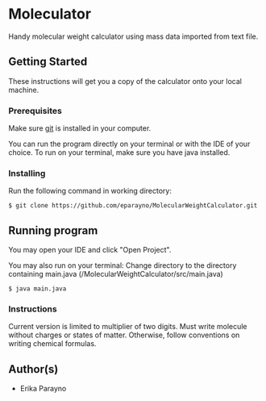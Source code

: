 # Moleculator
Handy molecular weight calculator using mass data imported from text file. 

## Getting Started
These instructions will get you a copy of the calculator onto your local machine. 

### Prerequisites
Make sure [git](https://git-scm.com/book/en/v2/Getting-Started-Installing-Git) is installed in your computer. 

You can run the program directly on your terminal or with the IDE of your choice. To run on your terminal, make sure you have java installed. 

### Installing 
Run the following command in working directory: 
```
$ git clone https://github.com/eparayno/MolecularWeightCalculator.git
```

## Running program
You may open your IDE and click "Open Project".

You may also run on your terminal: 
Change directory to the directory containing main.java (/MolecularWeightCalculator/src/main.java)
```
$ java main.java
```

### Instructions
Current version is limited to multiplier of two digits. Must write molecule without charges or states of matter. Otherwise, follow conventions on writing chemical formulas. 

## Author(s)
- Erika Parayno
